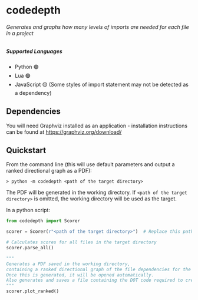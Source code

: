 # codedepth

###### Generates and graphs how many levels of imports are needed for each file in a project

##### Supported Languages
- Python 🟢
- Lua 🟢
- JavaScript 🟡 (Some styles of import statement may not be detected as a dependency)

## Dependencies

You will need Graphviz installed as an application - installation instructions can be found at https://graphviz.org/download/

## Quickstart

From the command line (this will use default parameters and output a ranked directional graph as a PDF):

```
> python -m codedepth <path of the target directory>
```
The PDF will be generated in the working directory.
If `<path of the target directory>` is omitted, the working directory will be used as the target.

In a python script:

```python
from codedepth import Scorer

scorer = Scorer(r"<path of the target directory>")  # Replace this path string with your own

# Calculates scores for all files in the target directory
scorer.parse_all()

"""
Generates a PDF saved in the working directory,
containing a ranked directional graph of the file dependencies for the target directory.
Once this is generated, it will be opened automatically.
Also generates and saves a file containing the DOT code required to create the graph
"""
scorer.plot_ranked()
```

